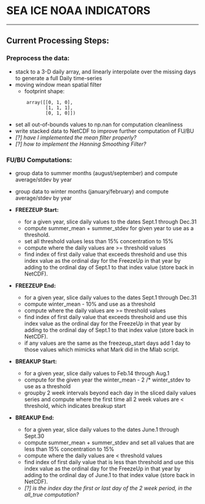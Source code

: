 # SEA ICE NOAA INDICATORS
---
## __Current Processing Steps:__

### Preprocess the data:
- stack to a 3-D daily array, and linearly interpolate over the missing days to generate a full Daily time-series
- moving window mean spatial filter 
	- footprint shape:
	```
		array([[0, 1, 0],
		       [1, 1, 1],
		       [0, 1, 0]])
	```
- set all out-of-bounds values to np.nan for computation cleanliness
- write stacked data to NetCDF to improve further computation of FU/BU
- _[?] have I implemented the mean filter properly?_
- _[?] how to implement the Hanning Smoothing Filter?_

### FU/BU Computations:
- group data to summer months (august/september) and compute average/stdev by year
- group data to winter months (january/february) and compute average/stdev by year

- __FREEZEUP Start:__
	- for a given year, slice daily values to the dates Sept.1 through Dec.31
	- compute summer_mean + summer_stdev for given year to use as a threshold.
	-  set all threshold values less than 15% concentration to 15%
	- compute where the daily values are >= threshold values
	- find index of first daily value that exceeds threshold and use this index value as the ordinal day for the FreezeUp in that year by adding to the ordinal day of Sept.1 to that index value (store back in NetCDF).

- __FREEZEUP End:__
	- for a given year, slice daily values to the dates Sept.1 through Dec.31
	- compute winter_mean - 10% and use as a threshold
	- compute where the daily values are >= threshold values
	- find index of first daily value that exceeds threshold and use this index value as the ordinal day for the FreezeUp in that year by adding to the ordinal day of Sept.1 to that index value (store back in NetCDF).
	- if any values are the same as the freezeup_start days add 1 day to those values which mimicks what Mark did in the Mlab script.

- __BREAKUP Start:__
	- for a given year, slice daily values to Feb.14 through Aug.1
	- compute for the given year the winter_mean - 2 /* winter_stdev to use as a threshold
	- groupby 2 week intervals beyond each day in the sliced daily values series and compute where the first time all 2 week values are < threshold, which indicates breakup start

- __BREAKUP End:__
	- for a given year, slice daily values to the dates June.1 through Sept.30
	- compute summer_mean + summer_stdev and set all values that are less than 15% concentration to 15%
	- compute where the daily values are < threshold values
	- find index of first daily value that is less than threshold and use this index value as the ordinal day for the FreezeUp in that year by adding to the ordinal day of June.1 to that index value (store back in NetCDF).
	- _[?] is the index day the first or last day of the 2 week period, in the all_true computation?_
